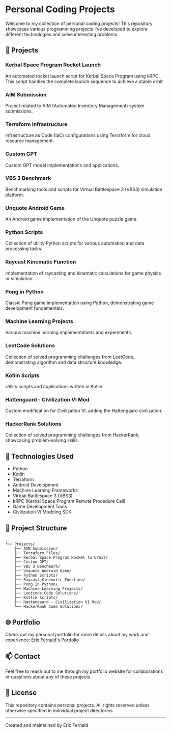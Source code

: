 # Personal Coding Projects

Welcome to my collection of personal coding projects! This repository showcases various programming projects I've developed to explore different technologies and solve interesting problems.

## 🚀 Projects

### Kerbal Space Program Rocket Launch
An automated rocket launch script for Kerbal Space Program using kRPC. This script handles the complete launch sequence to achieve a stable orbit.

### AIM Submission
Project related to AIM (Automated Inventory Management) system submissions.

### Terraform Infrastructure
Infrastructure as Code (IaC) configurations using Terraform for cloud resource management.

### Custom GPT
Custom GPT model implementations and applications.

### VBS 3 Benchmark
Benchmarking tools and scripts for Virtual Battlespace 3 (VBS3) simulation platform.

### Unquote Android Game
An Android game implementation of the Unquote puzzle game.

### Python Scripts
Collection of utility Python scripts for various automation and data processing tasks.

### Raycast Kinematic Function
Implementation of raycasting and kinematic calculations for game physics or simulation.

### Pong in Python
Classic Pong game implementation using Python, demonstrating game development fundamentals.

### Machine Learning Projects
Various machine learning implementations and experiments.

### LeetCode Solutions
Collection of solved programming challenges from LeetCode, demonstrating algorithm and data structure knowledge.

### Kotlin Scripts
Utility scripts and applications written in Kotlin.

### Hattengaard - Civilization VI Mod
Custom modification for Civilization VI, adding the Hattengaard civilization.

### HackerRank Solutions
Collection of solved programming challenges from HackerRank, showcasing problem-solving skills.

## 🔧 Technologies Used
- Python
- Kotlin
- Terraform
- Android Development
- Machine Learning Frameworks
- Virtual Battlespace 3 (VBS3)
- kRPC (Kerbal Space Program Remote Procedure Call)
- Game Development Tools
- Civilization VI Modding SDK

## 📝 Project Structure
```
.
└── Projects/
    ├── AIM Submission/
    ├── Terraform Files/
    ├── Kerbal Space Program Rocket To Orbit/
    ├── Custom GPT/
    ├── VBS 3 Benchmark/
    ├── Unquote Android Game/
    ├── Python Scripts/
    ├── Raycast_Kinematic_Function/
    ├── Pong In Python/
    ├── Machine Learning Projects/
    ├── Leetcode Code Solutions/
    ├── Kotlin Scripts/
    ├── Hattengaard - Civilization VI Mod/
    └── HackerRank Code Solutions/
```

## 🌐 Portfolio
Check out my personal portfolio for more details about my work and experience:
[Eric Fernald's Portfolio](https://ejf4595.wixsite.com/ericfernald)

## 📫 Contact
Feel free to reach out to me through my portfolio website for collaborations or questions about any of these projects.

## 📄 License
This repository contains personal projects. All rights reserved unless otherwise specified in individual project directories.

---
Created and maintained by Eric Fernald

